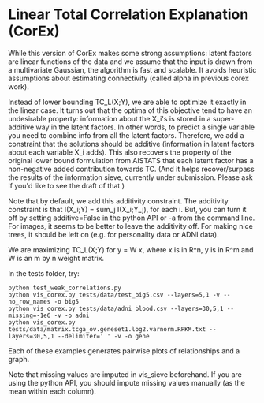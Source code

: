 # Linear Total Correlation Explanation (CorEx)

While this version of CorEx makes some strong assumptions: latent factors are linear functions of the data and we assume that the input 
 is drawn from a multivariate Gaussian, the algorithm is fast and scalable. 
  It avoids heuristic assumptions about estimating connectivity (called alpha in previous corex work). 
 
Instead of lower bounding TC_L(X;Y), we are able to optimize it exactly in the linear case. It turns out that the optima of this objective 
tend to have an undesirable property: information about the X_i's is stored in a super-additive way in the latent factors. 
In other words, to predict a single variable you need to combine info from all the latent factors. Therefore, we 
add a constraint that the solutions should be additive (information in latent factors about each variable X_i adds). 
This also recovers the property of the original lower bound formulation from AISTATS that each latent factor
has a non-negative added contribution towards TC. (And it helps recover/surpass the results of the information sieve,
currently under submission. Please ask if you'd like to see the draft of that.) 

Note that by default, we add this additivity constraint. The additivity constraint is that I(X_i;Y)  = sum_j I(X_i;Y_j), for each i. 
But, you can turn it off by setting additive=False in the python API or -a from the command line. 
For images, it seems to be better to leave the
additivity off. For making nice trees, it should be left on (e.g. for personality data or ADNI data). 

We are maximizing TC_L(X;Y) for y = W x, where x is in R^n, y is in R^m and W is an m by n weight matrix. 

In the tests folder, try:
```
python test_weak_correlations.py
python vis_corex.py tests/data/test_big5.csv --layers=5,1 -v --no_row_names -o big5
python vis_corex.py tests/data/adni_blood.csv --layers=30,5,1 --missing=-1e6 -v -o adni
python vis_corex.py tests/data/matrix.tcga_ov.geneset1.log2.varnorm.RPKM.txt --layers=30,5,1 --delimiter=' ' -v -o gene
```
Each of these examples generates pairwise plots of relationships and a graph. 

Note that missing values are imputed in vis_sieve beforehand. If you are using the python API,
you should impute missing values manually (as the mean within each column). 